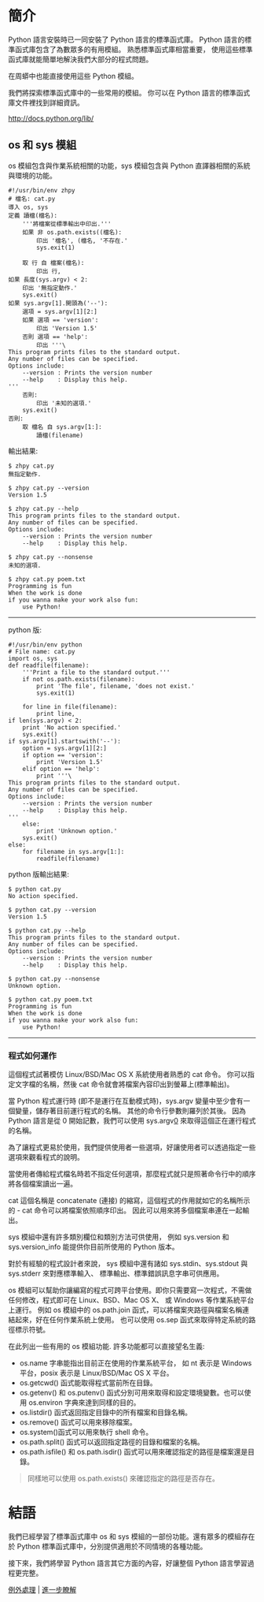 # 簡介 #

Python 語言安裝時已一同安裝了 Python 語言的標準函式庫。 Python 語言的標準函式庫包含了為數眾多的有用模組。
熟悉標準函式庫相當重要， 使用這些標準函式庫就能簡單地解決我們大部分的程式問題。

在周蟒中也能直接使用這些 Python 模組。

我們將探索標準函式庫中的一些常用的模組。 你可以在 Python 語言的標準函式庫文件裡找到詳細資訊。

http://docs.python.org/lib/

## os 和 sys 模組 ##

os 模組包含與作業系統相關的功能，sys 模組包含與 Python 直譯器相關的系統與環境的功能。

```
#!/usr/bin/env zhpy
# 檔名: cat.py
導入 os, sys
定義 讀檔(檔名):
    '''將檔案從標準輸出中印出.'''
    如果 非 os.path.exists((檔名):
        印出 '檔名', (檔名, '不存在.'
        sys.exit(1)

    取 行 自 檔案(檔名):
        印出 行,
如果 長度(sys.argv) < 2:
    印出 '無指定動作.'
    sys.exit()
如果 sys.argv[1].開頭為('--'):
    選項 = sys.argv[1][2:]
    如果 選項 == 'version':
        印出 'Version 1.5'
    否則 選項 == 'help':
        印出 '''\
This program prints files to the standard output.
Any number of files can be specified.
Options include:
    --version : Prints the version number
    --help    : Display this help.
'''
    否則:
        印出 '未知的選項.'
    sys.exit()
否則:
    取 檔名 自 sys.argv[1:]:
        讀檔(filename)
```

輸出結果:
```
$ zhpy cat.py
無指定動作.

$ zhpy cat.py --version
Version 1.5

$ zhpy cat.py --help
This program prints files to the standard output.
Any number of files can be specified.
Options include:
    --version : Prints the version number
    --help    : Display this help.

$ zhpy cat.py --nonsense
未知的選項.

$ zhpy cat.py poem.txt
Programming is fun
When the work is done
if you wanna make your work also fun:
    use Python!
```


---



python 版:
```
#!/usr/bin/env python
# File name: cat.py
import os, sys
def readfile(filename):
    '''Print a file to the standard output.'''
    if not os.path.exists(filename):
        print 'The file', filename, 'does not exist.'
        sys.exit(1)

    for line in file(filename):
        print line,
if len(sys.argv) < 2:
    print 'No action specified.'
    sys.exit()
if sys.argv[1].startswith('--'):
    option = sys.argv[1][2:]
    if option == 'version':
        print 'Version 1.5'
    elif option == 'help':
        print '''\
This program prints files to the standard output.
Any number of files can be specified.
Options include:
    --version : Prints the version number
    --help    : Display this help.
'''
    else:
        print 'Unknown option.'
    sys.exit()
else:
    for filename in sys.argv[1:]:
        readfile(filename)
```

python 版輸出結果:
```
$ python cat.py
No action specified.

$ python cat.py --version
Version 1.5

$ python cat.py --help
This program prints files to the standard output.
Any number of files can be specified.
Options include:
    --version : Prints the version number
    --help    : Display this help.

$ python cat.py --nonsense
Unknown option.

$ python cat.py poem.txt
Programming is fun
When the work is done
if you wanna make your work also fun:
    use Python!
```


---


### 程式如何運作 ###

這個程式試著模仿 Linux/BSD/Mac OS X 系統使用者熟悉的 cat 命令。
你可以指定文字檔的名稱，然後 cat 命令就會將檔案內容印出到螢幕上(標準輸出)。

當 Python 程式運行時 (即不是運行在互動模式時)，sys.argv 變量中至少會有一個變量，儲存著目前運行程式的名稱。
其他的命令行參數則羅列於其後。
因為 Python 語言是從 0 開始記數，我們可以使用 sys.argv[0](0.md) 來取得這個正在運行程式的名稱。

為了讓程式更易於使用，我們提供使用者一些選項，好讓使用者可以透過指定一些選項來觀看程式的說明。

當使用者傳給程式檔名時若不指定任何選項，那麼程式就只是照著命令行中的順序將各個檔案讀出一遍。

cat 這個名稱是 concatenate (連接) 的縮寫，這個程式的作用就如它的名稱所示的 - cat 命令可以將檔案依照順序印出。
因此可以用來將多個檔案串連在一起輸出。

sys 模組中還有許多類別欄位和類別方法可供使用， 例如 sys.version 和 sys.version\_info 能提供你目前所使用的 Python 版本。

對於有經驗的程式設計者來說， sys 模組中還有諸如 sys.stdin、sys.stdout 與 sys.stderr 來對應標準輸入、
標準輸出、標準錯誤訊息字串可供應用。

os 模組可以幫助你讓編寫的程式可跨平台使用。即你只需要寫一次程式，不需做任何修改，程式即可在 Linux、BSD、Mac OS X、
或 Windows 等作業系統平台上運行。
例如 os 模組中的 os.path.join 函式，可以將檔案夾路徑與檔案名稱連結起來，好在任何作業系統上使用。
也可以使用 os.sep 函式來取得特定系統的路徑標示符號。

在此列出一些有用的 os 模組功能. 許多功能都可以直接望名生義:

  * os.name 字串能指出目前正在使用的作業系統平台， 如 nt 表示是 Windows 平台，posix 表示是 Linux/BSD/Mac OS X 平台。
  * os.getcwd() 函式能取得程式當前所在目錄。
  * os.getenv() 和 os.putenv() 函式分別可用來取得和設定環境變數。也可以使用 os.environ 字典來達到同樣的目的。
  * os.listdir() 函式返回指定目錄中的所有檔案和目錄名稱。
  * os.remove() 函式可以用來移除檔案。
  * os.system()函式可以用來執行 shell 命令。
  * os.path.split() 函式可以返回指定路徑的目錄和檔案的名稱。
  * os.path.isfile() 和 os.path.isdir() 函式可以用來確認指定的路徑是檔案還是目錄。
> 同樣地可以使用 os.path.exists() 來確認指定的路徑是否存在。

# 結語 #

我們已經學習了標準函式庫中 os 和 sys 模組的一部份功能。還有眾多的模組存在於 Python 標準函式庫中，分別提供適用於不同情境的各種功能。

接下來，我們將學習 Python 語言其它方面的內容，好讓整個 Python 語言學習過程更完整。

[例外處理](HandleExceptions.md) | [進一步瞭解](NextStep.md)